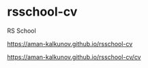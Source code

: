 # rsschool-cv
RS School

https://aman-kalkunov.github.io/rsschool-cv

https://aman-kalkunov.github.io/rsschool-cv/cv
